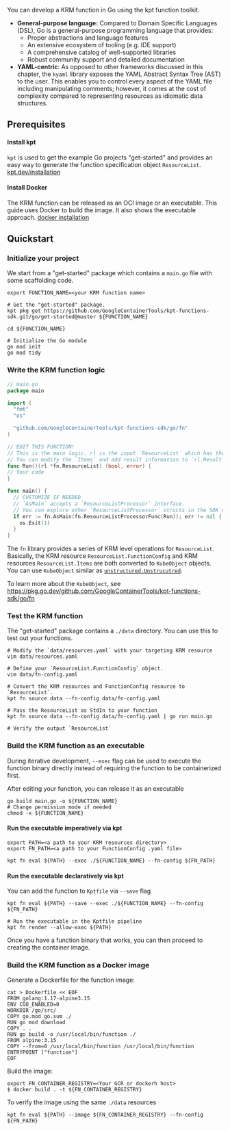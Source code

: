 You can develop a KRM function in Go using the kpt function toolkit.

- **General-purpose language:** Compared to Domain Specific Languages (DSL), Go
  is a general-purpose programming language that provides:
  - Proper abstractions and language features
  - An extensive ecosystem of tooling (e.g. IDE support)
  - A comprehensive catalog of well-supported libraries
  - Robust community support and detailed documentation
- **YAML-centric**: As opposed to other frameworks discussed in this chapter,
  the `kyaml` library exposes the YAML Abstract Syntax Tree (AST) to the user.
  This enables you to control every aspect of the YAML file including
  manipulating comments; however, it comes at the cost of complexity compared to
  representing resources as idiomatic data structures.

## Prerequisites

#### Install kpt

`kpt` is used to get the example Go projects "get-started" and provides an easy way to generate the function specification
object `ResourceList`.
[kpt.dev/installation](https://kpt.dev/installation/)

#### Install Docker

The KRM function can be released as an OCI image or an executable. This guide uses Docker to build
the image. It also shows the executable approach.
[docker installation](https://docs.docker.com/get-docker/)

## Quickstart

### Initialize your project

We start from a "get-started" package which contains a `main.go` file with some scaffolding code.

```shell
export FUNCTION_NAME=<your KRM function name>

# Get the "get-started" package.
kpt pkg get https://github.com/GoogleContainerTools/kpt-functions-sdk.git/go/get-started@master ${FUNCTION_NAME}

cd ${FUNCTION_NAME}

# Initialize the Go module
go mod init
go mod tidy
```

### Write the KRM function logic
 
```go
// main.go
package main

import (
  "fmt"
  "os"

  "github.com/GoogleContainerTools/kpt-functions-sdk/go/fn"
)

// EDIT THIS FUNCTION!
// This is the main logic. rl is the input `ResourceList` which has the `FunctionConfig` and `Items` fields.
// You can modify the `Items` and add result information to `rl.Result`.
func Run()(rl *fn.ResourceList) (bool, error) {
// Your code
}

func main() {
  // CUSTOMIZE IF NEEDED
  // `AsMain` accepts a `ResourceListProcessor` interface.
  // You can explore other `ResourceListProcessor` structs in the SDK or define your own.
  if err := fn.AsMain(fn.ResourceListProcessorFunc(Run)); err != nil {
    os.Exit(1)
  }
}
```

The `fn` library provides a series of KRM level operations for `ResourceList`. 
Basically, the KRM resource `ResourceList.FunctionConfig` and KRM resources `ResourceList.Items` are both converted to 
`KubeObject` objects. You can use `KubeObject` similar as [`unstructured.Unstrucutred`](https://pkg.go.dev/k8s.io/apimachinery/pkg/apis/meta/v1/unstructured).

To learn more about the `KubeObject`, see https://pkg.go.dev/github.com/GoogleContainerTools/kpt-functions-sdk/go/fn


### Test the KRM function

The "get-started" package contains a `./data` directory. You can use this to test out your functions. 

```shell
# Modify the `data/resources.yaml` with your targeting KRM resource
vim data/resources.yaml

# Define your `ResourceList.FunctionConfig` object. 
vim data/fn-config.yaml

# Convert the KRM resources and FunctionConfig resource to `ResourceList`.
kpt fn source data --fn-config data/fn-config.yaml

# Pass the ResourceList as StdIn to your function
kpt fn source data --fn-config data/fn-config.yaml | go run main.go

# Verify the output `ResourceList`
```

### Build the KRM function as an executable

During iterative development, `--exec` flag can be used to execute the
function binary directly instead of requiring the function to be containerized
first.

After editing your function, you can release it as an executable
```shell
go build main.go -o ${FUNCTION_NAME}
# Change permission mode if needed
chmod -x ${FUNCTION_NAME}
```

#### Run the executable imperatively via kpt
```shell
export PATH=<a path to your KRM resources directory>
export FN_PATH=<a path to your FunctionConfig .yaml file>

kpt fn eval ${PATH} --exec ./${FUNCTION_NAME} --fn-config ${FN_PATH}
```

#### Run the executable declaratively via kpt

You can add the function to `Kptfile` via `--save` flag

```shell
kpt fn eval ${PATH} --save --exec ./${FUNCTION_NAME} --fn-config ${FN_PATH}

# Run the executable in the Kptfile pipeline
kpt fn render --allow-exec ${PATH}
```

Once you have a function binary that works, you can then proceed to
creating the container image.

### Build the KRM function as a Docker image

Generate a Dockerfile for the function image:
```shell
cat > Dockerfile << EOF 
FROM golang:1.17-alpine3.15
ENV CGO_ENABLED=0
WORKDIR /go/src/
COPY go.mod go.sum ./
RUN go mod download
COPY . .
RUN go build -o /usr/local/bin/function ./
FROM alpine:3.15
COPY --from=0 /usr/local/bin/function /usr/local/bin/function
ENTRYPOINT ["function"]
EOF
```

Build the image:

```shell
export FN_CONTAINER_REGISTRY=<Your GCR or dockerh host>
$ docker build . -t ${FN_CONTAINER_REGISTRY}
```

To verify the image using the same `./data` resources
```shell
kpt fn eval ${PATH} --image ${FN_CONTAINER_REGISTRY} --fn-config ${FN_PATH}
```
